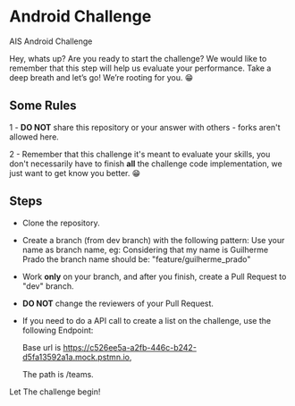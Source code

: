 # Android Challenge

AIS Android Challenge

Hey, whats up? Are you ready to start the challenge? We would like to remember that this step will help us evaluate your performance. Take a deep breath and let’s go!
We’re rooting for you. 😁

## Some Rules

1 - **DO NOT** share this repository or your answer with others - forks aren't allowed here.

2 - Remember that this challenge it's meant to evaluate your skills, you don't necessarily have to finish **all** the challenge code implementation, we just want to get know you better. 😁

## Steps

- Clone the repository.
- Create a branch (from dev branch) with the following pattern:
  Use your name as branch name, eg:
  Considering that my name is Guilherme Prado the branch name should be: "feature/guilherme_prado"
- Work **only** on your branch, and after you finish, create a Pull Request to "dev" branch.
- **DO NOT** change the reviewers of your Pull Request.
- If you need to do a API call to create a list on the challenge, use the following Endpoint:

  Base url is https://c526ee5a-a2fb-446c-b242-d5fa13592a1a.mock.pstmn.io,
  
  The path is /teams.

Let The challenge begin!
